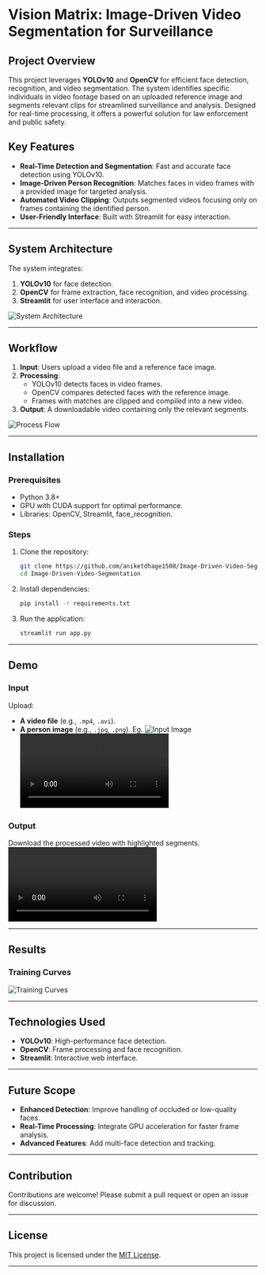 # Vision Matrix: Image-Driven Video Segmentation for Surveillance

## Project Overview
This project leverages **YOLOv10** and **OpenCV** for efficient face detection, recognition, and video segmentation. The system identifies specific individuals in video footage based on an uploaded reference image and segments relevant clips for streamlined surveillance and analysis. Designed for real-time processing, it offers a powerful solution for law enforcement and public safety.

## Key Features
- **Real-Time Detection and Segmentation**: Fast and accurate face detection using YOLOv10.
- **Image-Driven Person Recognition**: Matches faces in video frames with a provided image for targeted analysis.
- **Automated Video Clipping**: Outputs segmented videos focusing only on frames containing the identified person.
- **User-Friendly Interface**: Built with Streamlit for easy interaction.

---

## System Architecture
The system integrates:
1. **YOLOv10** for face detection.
2. **OpenCV** for frame extraction, face recognition, and video processing.
3. **Streamlit** for user interface and interaction.

![System Architecture](System_Architecture.png)

---

## Workflow
1. **Input**: Users upload a video file and a reference face image.
2. **Processing**:
   - YOLOv10 detects faces in video frames.
   - OpenCV compares detected faces with the reference image.
   - Frames with matches are clipped and compiled into a new video.
3. **Output**: A downloadable video containing only the relevant segments.

![Process Flow](Use_Case_Diagram.png)

---

## Installation

### Prerequisites
- Python 3.8+
- GPU with CUDA support for optimal performance.
- Libraries: OpenCV, Streamlit, face_recognition.

### Steps
1. Clone the repository:
   ```bash
   git clone https://github.com/aniketdhage1508/Image-Driven-Video-Segmentation.git
   cd Image-Driven-Video-Segmentation
   ```
2. Install dependencies:
   ```bash
   pip install -r requirements.txt
   ```
3. Run the application:
   ```bash
   streamlit run app.py
   ```

---

## Demo
### Input
Upload:
- **A video file** (e.g., `.mp4`, `.avi`).
- **A person image** (e.g., `.jpg`, `.png`).
Eg.
![Input Image](input_image.jpg)
![Output Video](output_video.mp4)

### Output
Download the processed video with highlighted segments.
![Output Video](output_video.mp4)

---

## Results
### Training Curves
![Training Curves](Training_Plots.jpg)

---

## Technologies Used
- **YOLOv10**: High-performance face detection.
- **OpenCV**: Frame processing and face recognition.
- **Streamlit**: Interactive web interface.

---

## Future Scope
- **Enhanced Detection**: Improve handling of occluded or low-quality faces.
- **Real-Time Processing**: Integrate GPU acceleration for faster frame analysis.
- **Advanced Features**: Add multi-face detection and tracking.

---

## Contribution
Contributions are welcome! Please submit a pull request or open an issue for discussion.

---

## License
This project is licensed under the [MIT License](LICENSE).

---
